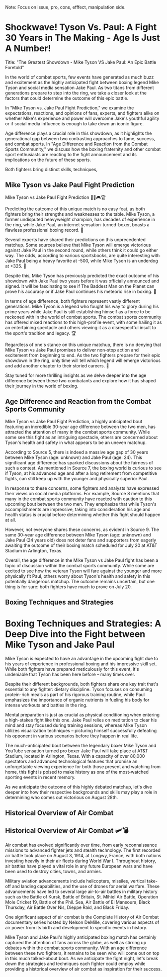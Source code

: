 Note: Focus on issue, pro, cons, efffect, manipulation side.
# Shockwave! Tyson Vs. Paul: A Fight 30 Years in The Making - Age Is Just A Number!

Title: "The Greatest Showdown - Mike Tyson VS Jake Paul: An Epic Battle Foretold"

In the world of combat sports, few events have generated as much buzz and excitement as the highly anticipated fight between boxing legend Mike Tyson and social media sensation Jake Paul. As two titans from different generations prepare to step into the ring, we take a closer look at the factors that could determine the outcome of this epic battle.

In "Mike Tyson vs. Jake Paul Fight Prediction," we examine the expectations, reactions, and opinions of fans, experts, and fighters alike on whether Mike's experience and power will overcome Jake's youthful agility or if social media influence is enough to take down an iconic figure.

Age difference plays a crucial role in this showdown, as it highlights the generational gap between two contrasting approaches to fame, success, and combat sports. In "Age Difference and Reaction from the Combat Sports Community," we discuss how the boxing fraternity and other combat sport enthusiasts are reacting to the fight announcement and its implications on the future of these sports.

Both fighters bring distinct skills, techniques,

## Mike Tyson vs Jake Paul Fight Prediction

Mike Tyson vs Jake Paul Fight Prediction 🚀🥊🎮🏆

Predicting the outcome of this unique match is no easy feat, as both fighters bring their strengths and weaknesses to the table. Mike Tyson, a former undisputed heavyweight champion, has decades of experience in the ring, while Jake Paul, an internet sensation-turned-boxer, boasts a flawless professional boxing record. 👊

Several experts have shared their predictions on this unprecedented matchup. Some sources believe that Mike Tyson will emerge victorious against Jake Paul in the second round, while others think it could go either way. The odds, according to various sportsbooks, are quite interesting with Jake Paul being a heavy favorite at -500, while Mike Tyson is an underdog at +325. 🎰

Despite this, Mike Tyson has previously predicted the exact outcome of his showdown with Jake Paul two years before it was officially announced and signed. It will be fascinating to see if The Baddest Man on the Planet can prove his accuracy or if Jake Paul continues his meteoric rise in boxing. 🌌

In terms of age difference, both fighters represent vastly different generations. Mike Tyson is a legend who fought his way to glory during his prime years while Jake Paul is still establishing himself as a force to be reckoned with in the world of combat sports. The combat sports community has offered mixed reactions to this high-profile event, with some hailing it as an entertaining spectacle and others viewing it as a disrespectful insult to the sport's tradition and legacy. 🏆

Regardless of one's stance on this unique matchup, there is no denying that Mike Tyson vs Jake Paul promises to deliver non-stop action and excitement from beginning to end. As the two fighters prepare for their epic showdown in the ring, only time will tell which legend will emerge victorious and add another chapter to their storied careers. 🥊

Stay tuned for more thrilling insights as we delve deeper into the age difference between these two combatants and explore how it has shaped their journey in the world of boxing.

## Age Difference and Reaction from the Combat Sports Community

Mike Tyson vs Jake Paul Fight Prediction, a highly anticipated bout featuring an incredible 30-year age difference between the two men, has attracted the attention of many in the combat sports community. While some see this fight as an intriguing spectacle, others are concerned about Tyson's health and safety in what appears to be an uneven matchup.

According to Source 5, there is indeed a massive age gap of 30 years between Mike Tyson (age: unknown) and Jake Paul (age: 24). This significant age difference has sparked discussions about the fairness of such a contest. As mentioned in Source 7, the boxing world is curious to see if Tyson, at his advanced age and after a long retirement from competitive fights, can still keep up with the younger and physically superior Paul.

In response to these concerns, some fighters and analysts have expressed their views on social media platforms. For example, Source 8 mentions that many in the combat sports community have reacted with caution to this upcoming bout between the two men. They emphasize that while Tyson's accomplishments are impressive, taking into consideration his age and health status is crucial before determining whether this fight should happen at all.

However, not everyone shares these concerns, as evident in Source 9. The same 30-year age difference between Mike Tyson (age: unknown) and Jake Paul (24 years old) does not deter fans and supporters from eagerly awaiting the outcome of their boxing match scheduled for July 20 at AT&T Stadium in Arlington, Texas.

Overall, the age difference in the Mike Tyson vs Jake Paul fight has been a topic of discussion within the combat sports community. While some are excited to see how the veteran Tyson will fare against the younger and more physically fit Paul, others worry about Tyson's health and safety in this potentially dangerous matchup. The outcome remains uncertain, but one thing is for sure: both fighters have much to prove on July 20.

## Boxing Techniques and Strategies

Boxing Techniques and Strategies: A Deep Dive into the Fight between Mike Tyson and Jake Paul
=====================================

Mike Tyson is expected to have an advantage in the upcoming fight due to his years of experience in professional boxing and his impressive skill set. While both fighters have prepared meticulously for this event, it's undeniable that Tyson has been here before – many times over.

Despite their different backgrounds, both fighters share one key trait that's essential to any fighter: dietary discipline. Tyson focuses on consuming protein-rich meals as part of his rigorous training routine, while Paul emphasizes the importance of organic nutrients in fueling his body for intense workouts and battles in the ring.

Mental preparation is just as crucial as physical conditioning when entering a high-stakes fight like this one. Jake Paul relies on meditation to clear his mind and stay focused during training sessions, whereas Mike Tyson utilizes visualization techniques – picturing himself successfully defeating his opponent in various scenarios before they happen in real life.

The much-anticipated bout between the legendary boxer Mike Tyson and YouTube sensation turned pro boxer Jake Paul will take place at AT&T Stadium, located in Arlington, Texas. With a capacity of over 80,000 spectators and advanced technological features that promise an unforgettable viewing experience for both those present and watching from home, this fight is poised to make history as one of the most-watched sporting events in recent memory.

As we anticipate the outcome of this highly debated matchup, let's dive deeper into how their respective backgrounds and skills may play a role in determining who comes out victorious on August 28th.

## Historical Overview of Air Combat

Historical Overview of Air Combat 🛩️💣
---------------------------------------

Air combat has evolved significantly over time, from early reconnaissance missions to advanced fighter jets and stealth technology. The first recorded air battle took place on August 3, 1914, at Longwy, France, with both nations investing heavily in their air fleets during World War I. Throughout history, air battles have played a vital role in any future European wars and have been used to destroy cities, towns, and armies.

Military aviation advancements include helicopters, missiles, vertical take-off and landing capabilities, and the use of drones for aerial warfare. These advancements have led to several large air-to-air battles in military history such as the Battle of Kursk, Battle of Britain, St. Mihiel Air Battle, Operation Mole Cricket 19, Battle of the Phil. Sea, Air Battle of El Mansoura, Black Thursday, Air Battle Over Nis, Dieppe Raid, and Black Friday.

One significant aspect of air combat is the Complete History of Air Combat documentary series hosted by Nelson DeMille, covering various aspects of air power from its birth and development to specific events in history.

Mike Tyson and Jake Paul's highly anticipated boxing match has certainly captured the attention of fans across the globe, as well as stirring up debates within the combat sports community. With an age difference between these two fighters, it remains to be seen who will come out on top in this much talked-about bout. As we anticipate the fight night, let's break down the strategies and techniques each fighter could employ while providing a historical overview of air combat as inspiration for their success.

